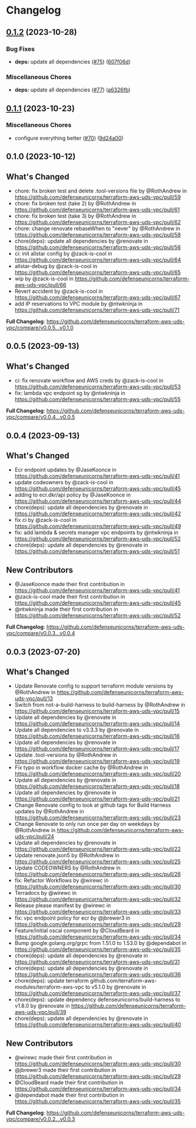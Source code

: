 # Changelog

## [0.1.2](https://github.com/defenseunicorns/terraform-aws-uds-vpc/compare/v0.1.1...v0.1.2) (2023-10-28)


### Bug Fixes

* **deps:** update all dependencies ([#75](https://github.com/defenseunicorns/terraform-aws-uds-vpc/issues/75)) ([607f06d](https://github.com/defenseunicorns/terraform-aws-uds-vpc/commit/607f06de3a34127722af39955c39b045d2ba29e1))


### Miscellaneous Chores

* **deps:** update all dependencies ([#77](https://github.com/defenseunicorns/terraform-aws-uds-vpc/issues/77)) ([a6326fb](https://github.com/defenseunicorns/terraform-aws-uds-vpc/commit/a6326fb3e21dd7994edb7dc756dd43d6f53ae552))

## [0.1.1](https://github.com/defenseunicorns/terraform-aws-uds-vpc/compare/v0.1.0...v0.1.1) (2023-10-23)


### Miscellaneous Chores

* configure everything better ([#70](https://github.com/defenseunicorns/terraform-aws-uds-vpc/issues/70)) ([9d24a00](https://github.com/defenseunicorns/terraform-aws-uds-vpc/commit/9d24a007aae55c2810602b750a89b56f481516ce))

## 0.1.0 (2023-10-12)

## What's Changed
* chore: fix broken test and delete .tool-versions file by @RothAndrew in https://github.com/defenseunicorns/terraform-aws-uds-vpc/pull/59
* chore: fix broken test (take 2) by @RothAndrew in https://github.com/defenseunicorns/terraform-aws-uds-vpc/pull/61
* chore: fix broken test (take 3) by @RothAndrew in https://github.com/defenseunicorns/terraform-aws-uds-vpc/pull/62
* chore: change renovate rebaseWhen to "never" by @RothAndrew in https://github.com/defenseunicorns/terraform-aws-uds-vpc/pull/58
* chore(deps): update all dependencies by @renovate in https://github.com/defenseunicorns/terraform-aws-uds-vpc/pull/56
* ci: init allstar config by @zack-is-cool in https://github.com/defenseunicorns/terraform-aws-uds-vpc/pull/64
* allstar-debug by @zack-is-cool in https://github.com/defenseunicorns/terraform-aws-uds-vpc/pull/65
* wip by @zack-is-cool in https://github.com/defenseunicorns/terraform-aws-uds-vpc/pull/66
* Revert accident by @zack-is-cool in https://github.com/defenseunicorns/terraform-aws-uds-vpc/pull/67
* add IP reservations to VPC module by @ntwkninja in https://github.com/defenseunicorns/terraform-aws-uds-vpc/pull/71


**Full Changelog**: https://github.com/defenseunicorns/terraform-aws-uds-vpc/compare/v0.0.5...v0.1.0

## 0.0.5 (2023-09-13)

## What's Changed
* ci: fix renovate workflow and AWS creds by @zack-is-cool in https://github.com/defenseunicorns/terraform-aws-uds-vpc/pull/53
* fix: lambda vpc endpoint sg by @ntwkninja in https://github.com/defenseunicorns/terraform-aws-uds-vpc/pull/55


**Full Changelog**: https://github.com/defenseunicorns/terraform-aws-uds-vpc/compare/v0.0.4...v0.0.5

## 0.0.4 (2023-09-13)

## What's Changed
* Ecr endpoint updates by @JaseKoonce in https://github.com/defenseunicorns/terraform-aws-uds-vpc/pull/41
* update codeowners by @zack-is-cool in https://github.com/defenseunicorns/terraform-aws-uds-vpc/pull/45
* adding to ecr.dkr/api policy by @JaseKoonce in https://github.com/defenseunicorns/terraform-aws-uds-vpc/pull/44
* chore(deps): update all dependencies by @renovate in https://github.com/defenseunicorns/terraform-aws-uds-vpc/pull/42
* fix ci by @zack-is-cool in https://github.com/defenseunicorns/terraform-aws-uds-vpc/pull/49
* fix: add lambda & secrets manager vpc endpoints by @ntwkninja in https://github.com/defenseunicorns/terraform-aws-uds-vpc/pull/52
* chore(deps): update all dependencies by @renovate in https://github.com/defenseunicorns/terraform-aws-uds-vpc/pull/51

## New Contributors
* @JaseKoonce made their first contribution in https://github.com/defenseunicorns/terraform-aws-uds-vpc/pull/41
* @zack-is-cool made their first contribution in https://github.com/defenseunicorns/terraform-aws-uds-vpc/pull/45
* @ntwkninja made their first contribution in https://github.com/defenseunicorns/terraform-aws-uds-vpc/pull/52

**Full Changelog**: https://github.com/defenseunicorns/terraform-aws-uds-vpc/compare/v0.0.3...v0.0.4

## 0.0.3 (2023-07-20)

## What's Changed
* Update Renovate config to support terraform module versions by @RothAndrew in https://github.com/defenseunicorns/terraform-aws-uds-vpc/pull/13
* Switch from not-a-build-harness to build-harness by @RothAndrew in https://github.com/defenseunicorns/terraform-aws-uds-vpc/pull/15
* Update all dependencies by @renovate in https://github.com/defenseunicorns/terraform-aws-uds-vpc/pull/14
* Update all dependencies to v3.3.3 by @renovate in https://github.com/defenseunicorns/terraform-aws-uds-vpc/pull/16
* Update all dependencies by @renovate in https://github.com/defenseunicorns/terraform-aws-uds-vpc/pull/17
* Update .tool-versions by @RothAndrew in https://github.com/defenseunicorns/terraform-aws-uds-vpc/pull/19
* Fix typo in workflow docker cache by @RothAndrew in https://github.com/defenseunicorns/terraform-aws-uds-vpc/pull/20
* Update all dependencies by @renovate in https://github.com/defenseunicorns/terraform-aws-uds-vpc/pull/18
* Update all dependencies by @renovate in https://github.com/defenseunicorns/terraform-aws-uds-vpc/pull/21
* Change Renovate config to look at github tags for Build Harness updates by @RothAndrew in https://github.com/defenseunicorns/terraform-aws-uds-vpc/pull/23
* Change Renovate to only run once per day on weekdays by @RothAndrew in https://github.com/defenseunicorns/terraform-aws-uds-vpc/pull/24
* Update all dependencies by @renovate in https://github.com/defenseunicorns/terraform-aws-uds-vpc/pull/22
* Update renovate.json5 by @RothAndrew in https://github.com/defenseunicorns/terraform-aws-uds-vpc/pull/25
* Update CODEOWNERS by @RothAndrew in https://github.com/defenseunicorns/terraform-aws-uds-vpc/pull/26
* fix: Refactor Workflows by @wirewc in https://github.com/defenseunicorns/terraform-aws-uds-vpc/pull/30
* Terradocs by @wirewc in https://github.com/defenseunicorns/terraform-aws-uds-vpc/pull/32
* Release please manifest by @wirewc in https://github.com/defenseunicorns/terraform-aws-uds-vpc/pull/33
* fix: vpc endpoint policy for ecr by @jbrewer3 in https://github.com/defenseunicorns/terraform-aws-uds-vpc/pull/29
* Feature/initial oscal component by @CloudBeard in https://github.com/defenseunicorns/terraform-aws-uds-vpc/pull/34
* Bump google.golang.org/grpc from 1.51.0 to 1.53.0 by @dependabot in https://github.com/defenseunicorns/terraform-aws-uds-vpc/pull/35
* chore(deps): update all dependencies by @renovate in https://github.com/defenseunicorns/terraform-aws-uds-vpc/pull/31
* chore(deps): update all dependencies by @renovate in https://github.com/defenseunicorns/terraform-aws-uds-vpc/pull/36
* chore(deps): update terraform github.com/terraform-aws-modules/terraform-aws-vpc to v5.1.0 by @renovate in https://github.com/defenseunicorns/terraform-aws-uds-vpc/pull/37
* chore(deps): update dependency defenseunicorns/build-harness to v1.8.0 by @renovate in https://github.com/defenseunicorns/terraform-aws-uds-vpc/pull/39
* chore(deps): update all dependencies by @renovate in https://github.com/defenseunicorns/terraform-aws-uds-vpc/pull/40

## New Contributors
* @wirewc made their first contribution in https://github.com/defenseunicorns/terraform-aws-uds-vpc/pull/30
* @jbrewer3 made their first contribution in https://github.com/defenseunicorns/terraform-aws-uds-vpc/pull/29
* @CloudBeard made their first contribution in https://github.com/defenseunicorns/terraform-aws-uds-vpc/pull/34
* @dependabot made their first contribution in https://github.com/defenseunicorns/terraform-aws-uds-vpc/pull/35

**Full Changelog**: https://github.com/defenseunicorns/terraform-aws-uds-vpc/compare/v0.0.2...v0.0.3
